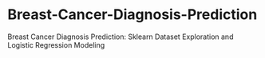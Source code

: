 # Breast-Cancer-Diagnosis-Prediction
Breast Cancer Diagnosis Prediction: Sklearn Dataset Exploration and Logistic Regression Modeling
